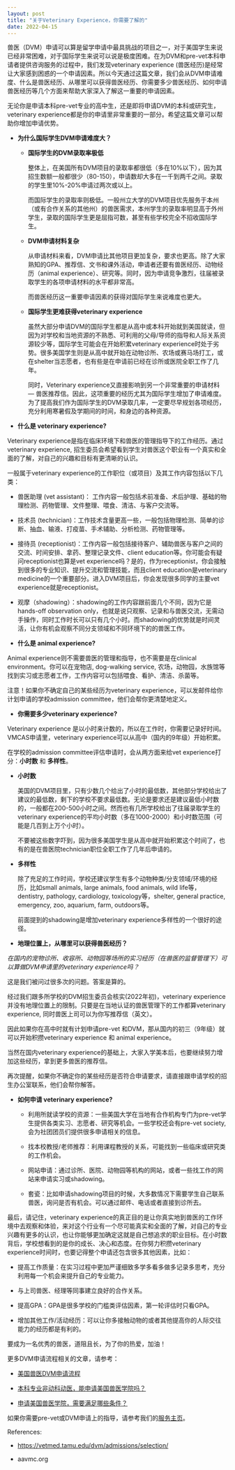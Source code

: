 ```yaml
---
layout: post
title: "关于Veterinary Experience，你需要了解的"
date: 2022-04-15
---
```


兽医（DVM）申请可以算是留学申请中最具挑战的项目之一，对于美国学生来说已经非常困难，对于国际学生来说可以说是极度困难。在为DVM和pre-vet本科申请者提供咨询服务的过程中，我们发现veterinary experience (兽医经历)是经常让大家感到困惑的一个申请因素。所以今天通过这篇文章，我们会从DVM申请难度、什么是兽医经历、从哪里可以获得兽医经历、你需要多少兽医经历、如何申请兽医经历等几个方面来帮助大家深入了解这一重要的申请因素。

无论你是申请本科pre-vet专业的高中生，还是即将申请DVM的本科或研究生，veterinary experience都是你的申请里非常重要的一部分。希望这篇文章可以帮助你增加申请优势。

+ **为什么国际学生DVM申请难度大？**

  + **国际学生的DVM录取率极低**

    整体上，在美国所有DVM项目的录取率都很低（多在10%以下），因为其招生数额一般都很少（80-150），申请数却大多在一千到两千之间。录取的学生里10%-20%申请过两次或以上。

    而国际学生的录取率则极低。一般州立大学的DVM项目优先服务于本州（或有合作关系的其他州）的兽医需求，本州学生的录取率明显高于外州学生，录取的国际学生更是屈指可数，甚至有些学校完全不招收国际学生。

  + **DVM申请材料复杂**

    从申请材料来看，DVM申请比其他项目更加复杂，要求也更高。除了大家熟知的GPA、推荐信、文书和课外活动，申请者还要有兽医经历、动物经历（animal experience）、研究等。同时，因为申请竞争激烈，往届被录取学生的各项申请材料的水平都非常高。

    而兽医经历这一重要申请因素的获得对国际学生来说难度也更大。

  + **国际学生更难获得veterinary experience**

    虽然大部分申请DVM的国际学生都是从高中或本科开始就到美国就读，但因为对学校和当地资源的不熟悉、可利用的父母/导师的指导和人际关系资源较少等，国际学生可能会在开始积累veterinary experience时处于劣势。很多美国学生则是从高中就开始在动物诊所、农场或赛马场打工，或在shelter当志愿者，也有些是在申请前已经在诊所或医院全职工作了几年。

    同时，Veterinary experience又直接影响到另一个非常重要的申请材料 — 兽医推荐信。因此，这项重要的经历尤其为国际学生增加了申请难度。为了提高我们作为国际学生的DVM录取几率，一定要尽早规划各项经历，充分利用寒暑假及学期间的时间，和身边的各种资源。

+ **什么是 veterinary experience?**

Veterinary experience是指在临床环境下和兽医的管理指导下的工作经历。通过veterinary experience, 招生委员会希望看到学生对兽医这个职业有一个真实和全面的了解，对自己的兴趣和目标有更清晰的认识。

一般属于veterinary experience的工作职位（或项目）及其工作内容包括以下几类：

  + 兽医助理 (vet assistant)： 工作内容一般包括术前准备、术后护理、基础的物理检测、药物管理、文件整理、喂食、清洁、与客户交流等。

  + 技术员 (technician)：工作技术含量更高一些，一般包括物理检测、简单的诊断、抽血、输液、打疫苗、手术辅助、分析检测、药物管理等。

  + 接待员 (receptionist)：工作内容一般包括接待客户、辅助兽医与客户之间的交流、时间安排、拿药、整理记录文件、client education等。你可能会有疑问receptionist也算是vet experience吗？是的，作为receptionist，你会接触到很多的专业知识、提升交流和管理技能，而且client education是veterinary medicine的一个重要部分。进入DVM项目后，你会发现很多同学的主要vet experience就是receptionist。

  + 观摩（shadowing）：shadowing的工作内容跟前面几个不同，因为它是hands-off observation only，也就是说只观察、记录和与兽医交流，无需动手操作，同时工作时长可以只有几个小时。而shadowing的优势就是时间灵活，让你有机会观察不同分支领域和不同环境下的的兽医工作。

+ **什么是 animal experience?**

Animal experience则不需要兽医的管理和指导，也不需要是在clinical environment。你可以在宠物店, dog-walking service, 农场，动物园，水族馆等找到实习或志愿者工作，工作内容可以包括喂食、看护、清洁、杀菌等。

注意！如果你不确定自己的某些经历为veterinary experience，可以发邮件给你计划申请的学校admission committee，他们会帮你更清楚地定义。

+ **你需要多少veterinary experience?**

Veterinary experience 是以小时来计数的，所以在工作时，你需要记录好时间。VMCAS申请里，veterinary experience可以从高中（国内的9年级）开始积累。

在学校的admission committee评估申请时，会从两方面来给vet experience打分：**小时数** 和 **多样性**。

  + **小时数**

    美国的DVM项目里，只有少数几个给出了小时的最低数，其他部分学校给出了建议的最低数，剩下的学校不要求最低数。无论是要求还是建议最低小时数的，一般都在200-500小时之间。然而也有几所学校给出了往届录取学生的veterinary experience的平均小时数（多在1000-2000）和小时数范围（可能是几百到上万个小时）。

    不要被这些数字吓到，因为很多美国学生是从高中就开始积累这个时间了，也有的是在兽医院technician职位全职工作了几年后申请的。

  + **多样性**

    除了充足的工作时间，学校还建议学生有多个动物种类/分支领域/环境的经历，比如small animals, large animals, food animals, wild life等，dentistry, pathology, cardiology, toxicology等，shelter, general practice, emergency, zoo, aquarium, farm, outdoors等。

    前面提到的shadowing是增加veterinary experience多样性的一个很好的途径。

+ **地理位置上，从哪里可以获得兽医经历？**

*在国内的宠物诊所、收容所、动物园等场所的实习经历（在兽医的监督管理下）可以算做DVM申请里的veterinary experience吗？*

这是我们被问过很多次的问题。答案是算的。

经过我们跟多所学校的DVM招生委员会核实(2022年初)，veterinary experience 并没有地理位置上的限制。只要是在当地认证的兽医管理下的工作都算veterinary experience, 同时兽医上司可以为你写推荐信（英文）。

因此如果你在高中时就有计划申请pre-vet 和DVM，那从国内的初三（9年级）就可以开始积攒veterinary experience 和 animal experience。

当然在国内veterinary experience的基础上，大家入学美本后，也要继续努力增加这些经历，拿到更多兽医的推荐信。

再次提醒，如果你不确定你的某些经历是否符合申请要求，请直接跟申请学校的招生办公室联系，他们会帮你解答。

+ **如何申请 veterinary experience?**

  + 利用所就读学校的资源：一些美国大学在当地有合作机构专门为pre-vet学生提供各类实习、志愿者、研究等机会。一些学校还会有pre-vet society,会为社团团员们提供很多申请相关的信息。

  + 找本校教授/老师推荐：利用课程教授的关系，可能找到一些临床或研究类的工作机会。

  + 网站申请：通过诊所、医院、动物园等机构的网站，或者一些找工作的网站来申请实习或shadowing。

  + 套瓷：比如申请shadowing项目的时候，大多数情况下需要学生自己联系兽医，询问是否有机会。可以通过邮件、电话或者直接到诊所去。

最后，请记住，veterinary experience的真正目的是让你真实地到兽医的工作环境中去观察和体验，来对这个行业有一个尽可能真实和全面的了解，对自己的专业兴趣有更多的认识，也让你能够更加确定这就是自己想追求的职业目标。在小时数背后，学校想看到的是你的成长、决心和态度。在你努力积攒veterinary experience时间时，也要记得整个申请还包含很多其他因素，比如：
  + 提高工作质量：在实习过程中更加严谨细致多学多看多做多记录多思考，充分利用每一个机会来提升自己的专业能力。

  + 与上司兽医、经理等同事建立良好的合作关系。

  + 提高GPA：GPA是很多学校的门槛类评估因素，第一轮评估时只看GPA。

  + 增加其他工作/活动经历：可以让你多接触动物的或者其他提高你的人际交往能力的经历都是有利的。


要成为一名优秀的兽医，道阻且长，为了你的热爱，加油！

更多DVM申请流程相关的文章，请参考：

  + [美国兽医DVM申请流程](http://www.tessay.org/blog/2018/10/05/vmcas)

  + [本科专业非动科动医，能申请美国兽医学院吗？](http://www.tessay.org/blog/2020/05/18/pre-vet-app)

  + [申请美国兽医学院，需要满足哪些条件？](http://www.tessay.org/blog/2020/12/29/dvm-application)

如果你需要pre-vet或DVM申请上的指导，请参考我们的[服务主页](tessay.org)。


References:

+ https://vetmed.tamu.edu/dvm/admissions/selection/

+ aavmc.org  
